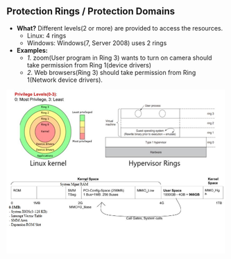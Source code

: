 ## Protection Rings / Protection Domains
- **What?** Different levels(2 or more) are provided to access the resources.
  - Linux: 4 rings
  - Windows: Windows(7, Server 2008) uses 2 rings
- **Examples:**
  - *1.* zoom(User program in Ring 3) wants to turn on camera should take permission from Ring 1(device drivers)
  - *2.* Web browsers(Ring 3) should take permission from Ring 1(Network device drivers).

<img src="protection_rings.JPG" width=900 />
